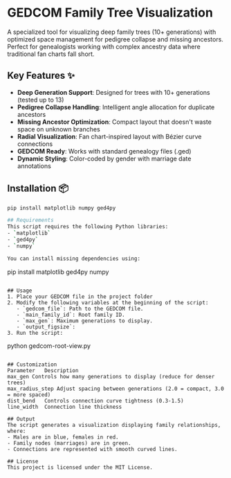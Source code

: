 # GEDCOM Family Tree Visualization

A specialized tool for visualizing deep family trees (10+ generations) with optimized space management for pedigree collapse and missing ancestors. Perfect for genealogists working with complex ancestry data where traditional fan charts fall short.

## Key Features ✨
- **Deep Generation Support**: Designed for trees with 10+ generations (tested up to 13)
- **Pedigree Collapse Handling**: Intelligent angle allocation for duplicate ancestors
- **Missing Ancestor Optimization**: Compact layout that doesn't waste space on unknown branches
- **Radial Visualization**: Fan chart-inspired layout with Bézier curve connections
- **GEDCOM Ready**: Works with standard genealogy files (.ged)
- **Dynamic Styling**: Color-coded by gender with marriage date annotations

## Installation 📦
```bash
pip install matplotlib numpy ged4py

## Requirements
This script requires the following Python libraries:
- `matplotlib`
- `ged4py`
- `numpy`

You can install missing dependencies using:
```
pip install matplotlib ged4py numpy
```

## Usage
1. Place your GEDCOM file in the project folder
2. Modify the following variables at the beginning of the script:
   - `gedcom_file`: Path to the GEDCOM file.
   - `main_family_id`: Root family ID.
   - `max_gen`: Maximum generations to display.
   - `output_figsize`: 
3. Run the script:
   ```
   python gedcom-root-view.py
   ```

## Customization
Parameter	Description
max_gen	Controls how many generations to display (reduce for denser trees)
max_radius_step	Adjust spacing between generations (2.0 = compact, 3.0 = more spaced)
dist_bend	Controls connection curve tightness (0.3-1.5)
line_width	Connection line thickness

## Output
The script generates a visualization displaying family relationships, where:
- Males are in blue, females in red.
- Family nodes (marriages) are in green.
- Connections are represented with smooth curved lines.

## License
This project is licensed under the MIT License.
